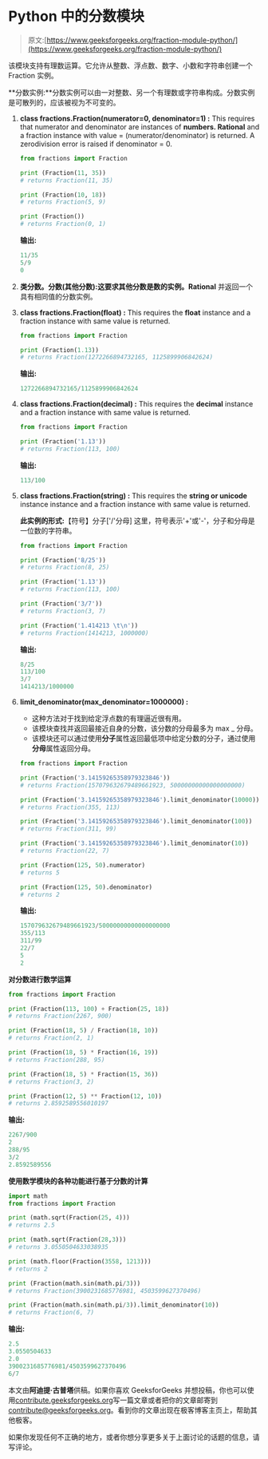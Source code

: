 # Python 中的分数模块

> 原文:[https://www.geeksforgeeks.org/fraction-module-python/](https://www.geeksforgeeks.org/fraction-module-python/)

该模块支持有理数运算。它允许从整数、浮点数、数字、小数和字符串创建一个 Fraction 实例。

**分数实例:**分数实例可以由一对整数、另一个有理数或字符串构成。分数实例是可散列的，应该被视为不可变的。

1.  **class fractions.Fraction(numerator=0, denominator=1) :** This requires that numerator and denominator are instances of **numbers. Rational** and a fraction instance with value = (numerator/denominator) is returned. A zerodivision error is raised if denominator = 0.

    ```py
    from fractions import Fraction

    print (Fraction(11, 35))
    # returns Fraction(11, 35)

    print (Fraction(10, 18))
    # returns Fraction(5, 9)

    print (Fraction())
    # returns Fraction(0, 1)
    ```

    **输出:**

    ```py
    11/35
    5/9
    0

    ```

2.  **类分数。分数(其他分数):**这要求其他分数是**数的实例。Rational** 并返回一个具有相同值的分数实例。
3.  **class fractions.Fraction(float) :** This requires the **float** instance and a fraction instance with same value is returned.

    ```py
    from fractions import Fraction

    print (Fraction(1.13))
    # returns Fraction(1272266894732165, 1125899906842624)
    ```

    **输出:**

    ```py
    1272266894732165/1125899906842624

    ```

4.  **class fractions.Fraction(decimal) :** This requires the **decimal** instance and a fraction instance with same value is returned.

    ```py
    from fractions import Fraction

    print (Fraction('1.13'))
    # returns Fraction(113, 100)
    ```

    **输出:**

    ```py
    113/100

    ```

5.  **class fractions.Fraction(string) :** This requires the **string or unicode** instance instance and a fraction instance with same value is returned.

    **此实例的形式:**【符号】分子['/'分母]
    这里，符号表示'+'或'-'，分子和分母是一位数的字符串。

    ```py
    from fractions import Fraction

    print (Fraction('8/25'))
    # returns Fraction(8, 25)

    print (Fraction('1.13'))
    # returns Fraction(113, 100)

    print (Fraction('3/7'))
    # returns Fraction(3, 7)

    print (Fraction('1.414213 \t\n'))
    # returns Fraction(1414213, 1000000)
    ```

    **输出:**

    ```py
    8/25
    113/100
    3/7
    1414213/1000000

    ```

6.  **limit_denominator(max_denominator=1000000) :**
    *   这种方法对于找到给定浮点数的有理逼近很有用。
    *   该模块查找并返回最接近自身的分数，该分数的分母最多为 max _ 分母。
    *   该模块还可以通过使用**分子**属性返回最低项中给定分数的分子，通过使用**分母**属性返回分母。

    ```py
    from fractions import Fraction

    print (Fraction('3.14159265358979323846'))
    # returns Fraction(157079632679489661923, 50000000000000000000)

    print (Fraction('3.14159265358979323846').limit_denominator(10000))
    # returns Fraction(355, 113)

    print (Fraction('3.14159265358979323846').limit_denominator(100))
    # returns Fraction(311, 99)

    print (Fraction('3.14159265358979323846').limit_denominator(10))
    # returns Fraction(22, 7)

    print (Fraction(125, 50).numerator)
    # returns 5

    print (Fraction(125, 50).denominator)
    # returns 2
    ```

    **输出:**

    ```py
    157079632679489661923/50000000000000000000
    355/113
    311/99
    22/7
    5
    2

    ```

**对分数进行数学运算**

```py
from fractions import Fraction

print (Fraction(113, 100) + Fraction(25, 18))
# returns Fraction(2267, 900)

print (Fraction(18, 5) / Fraction(18, 10))
# returns Fraction(2, 1)

print (Fraction(18, 5) * Fraction(16, 19))
# returns Fraction(288, 95)

print (Fraction(18, 5) * Fraction(15, 36))
# returns Fraction(3, 2)

print (Fraction(12, 5) ** Fraction(12, 10))
# returns 2.8592589556010197
```

**输出:**

```py
2267/900
2
288/95
3/2
2.8592589556

```

**使用数学模块的各种功能进行基于分数的计算**

```py
import math
from fractions import Fraction

print (math.sqrt(Fraction(25, 4)))
# returns 2.5

print (math.sqrt(Fraction(28,3)))
# returns 3.0550504633038935

print (math.floor(Fraction(3558, 1213)))
# returns 2

print (Fraction(math.sin(math.pi/3)))
# returns Fraction(3900231685776981, 4503599627370496)

print (Fraction(math.sin(math.pi/3)).limit_denominator(10))
# returns Fraction(6, 7)
```

**输出:**

```py
2.5
3.0550504633
2.0
3900231685776981/4503599627370496
6/7

```

本文由**阿迪提·古普塔**供稿。如果你喜欢 GeeksforGeeks 并想投稿，你也可以使用[contribute.geeksforgeeks.org](http://www.contribute.geeksforgeeks.org)写一篇文章或者把你的文章邮寄到 contribute@geeksforgeeks.org。看到你的文章出现在极客博客主页上，帮助其他极客。

如果你发现任何不正确的地方，或者你想分享更多关于上面讨论的话题的信息，请写评论。